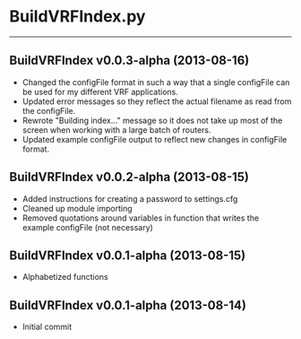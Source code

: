 # BuildVRFIndex.py #
---

## BuildVRFIndex v0.0.3-alpha (2013-08-16) ##
* Changed the configFile format in such a way that a single configFile
  can be used for my different VRF applications.
* Updated error messages so they reflect the actual filename as read
  from the configFile.
* Rewrote "Building index..." message so it does not take up most of the
  screen when working with a large batch of routers.
* Updated example configFile output to reflect new changes in configFile format.

## BuildVRFIndex v0.0.2-alpha (2013-08-15) ##
* Added instructions for creating a password to settings.cfg
* Cleaned up module importing
* Removed quotations around variables in function that writes the example
  configFile (not necessary)

## BuildVRFIndex v0.0.1-alpha (2013-08-15) ##
* Alphabetized functions

## BuildVRFIndex v0.0.1-alpha (2013-08-14) ##
* Initial commit
